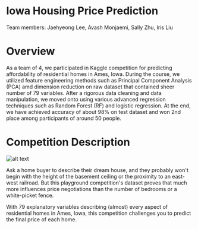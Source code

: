 # Iowa Housing Price Prediction
Team members: Jaehyeong Lee, Avash Monjaemi, Sally Zhu, Iris Liu

# Overview
As a team of 4, we participated in Kaggle competition for predicting affordability of residential homes in Ames, Iowa. During the course, we utilized feature engineering methods such as Principal Component Analysis (PCA) amd dimension reduction on raw dataset that contained sheer number of 79 variables. After a rigorous data cleaning and data manipulation, we moved onto using various advanced regression techniques such as Random Forest (RF) and logistic regression. At the end, we have achieved accuracy of about 98% on test dataset and won 2nd place among participants of around 50 people.

# Competition Description

![alt text](https://storage.googleapis.com/kaggle-competitions/kaggle/5407/media/housesbanner.png)

Ask a home buyer to describe their dream house, and they probably won't begin with the height of the basement ceiling or the proximity to an east-west railroad. But this playground competition's dataset proves that much more influences price negotiations than the number of bedrooms or a white-picket fence.

With 79 explanatory variables describing (almost) every aspect of residential homes in Ames, Iowa, this competition challenges you to predict the final price of each home.

